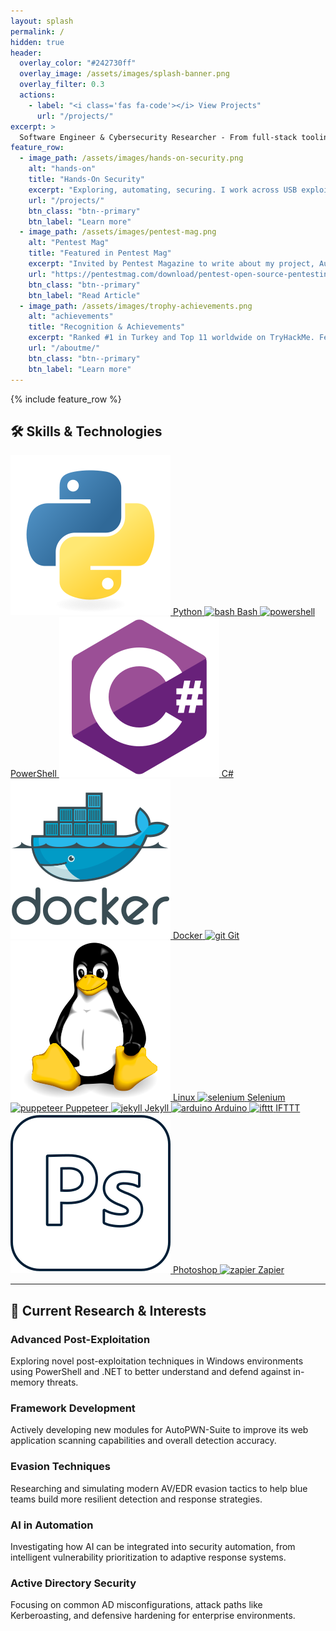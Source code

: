 ```yaml
---
layout: splash
permalink: /
hidden: true
header:
  overlay_color: "#242730ff"
  overlay_image: /assets/images/splash-banner.png
  overlay_filter: 0.3
  actions:
    - label: "<i class='fas fa-code'></i> View Projects"
      url: "/projects/"
excerpt: >
  Software Engineer & Cybersecurity Researcher - From full-stack tooling to offensive security: building reliable, usable security tools and finding real-world bugs.
feature_row:
  - image_path: /assets/images/hands-on-security.png
    alt: "hands-on"
    title: "Hands-On Security"
    excerpt: "Exploring, automating, securing. I work across USB exploits, network scanning, and post-exploitation, turning creative ideas into practical tools and repeatable tests."
    url: "/projects/"
    btn_class: "btn--primary"
    btn_label: "Learn more"
  - image_path: /assets/images/pentest-mag.png
    alt: "Pentest Mag"
    title: "Featured in Pentest Mag"
    excerpt: "Invited by Pentest Magazine to write about my project, AutoPWN-Suite, showcasing its impact on the security community."
    url: "https://pentestmag.com/download/pentest-open-source-pentesting-toolkit/"
    btn_class: "btn--primary"
    btn_label: "Read Article"
  - image_path: /assets/images/trophy-achievements.png
    alt: "achievements"
    title: "Recognition & Achievements"
    excerpt: "Ranked #1 in Turkey and Top 11 worldwide on TryHackMe. Featured on Discord’s Security Hall of Fame for responsible disclosure. Creator of AutoPWN-Suite, a widely recognized open-source offensive security framework."
    url: "/aboutme/"
    btn_class: "btn--primary"
    btn_label: "Learn more"      
---
```


{% include feature_row %}

## 🛠️ Skills & Technologies

<div class="skills-grid">
  <a href="https://www.python.org" target="_blank" rel="noreferrer" class="skill-item">
    <img src="https://raw.githubusercontent.com/devicons/devicon/master/icons/python/python-original.svg" alt="python"/>
    <span>Python</span>
  </a>
  <a href="https://www.gnu.org/software/bash/" target="_blank" rel="noreferrer" class="skill-item">
    <img src="https://www.vectorlogo.zone/logos/gnu_bash/gnu_bash-icon.svg" alt="bash"/>
    <span>Bash</span>
  </a>
  <a href="https://apps.microsoft.com/detail/9mz1snwt0n5d" target="_blank" rel="noreferrer" class="skill-item">
    <img src="https://raw.githubusercontent.com/actions/starter-workflows/refs/heads/main/icons/powershell.svg" alt="powershell"/>
    <span>PowerShell</span>
  </a>
  <a href="https://www.w3schools.com/cs/" target="_blank" rel="noreferrer" class="skill-item">
    <img src="https://raw.githubusercontent.com/devicons/devicon/master/icons/csharp/csharp-original.svg" alt="csharp"/>
    <span>C#</span>
  </a>
  <a href="https://www.docker.com/" target="_blank" rel="noreferrer" class="skill-item">
    <img src="https://raw.githubusercontent.com/devicons/devicon/master/icons/docker/docker-original-wordmark.svg" alt="docker"/>
    <span>Docker</span>
  </a>
  <a href="https://git-scm.com/" target="_blank" rel="noreferrer" class="skill-item">
    <img src="https://www.vectorlogo.zone/logos/git-scm/git-scm-icon.svg" alt="git"/>
    <span>Git</span>
  </a>
  <a href="https://www.linux.org/" target="_blank" rel="noreferrer" class="skill-item">
    <img src="https://raw.githubusercontent.com/devicons/devicon/master/icons/linux/linux-original.svg" alt="linux"/>
    <span>Linux</span>
  </a>
  <a href="https://www.selenium.dev" target="_blank" rel="noreferrer" class="skill-item">
    <img src="https://raw.githubusercontent.com/detain/svg-logos/780f25886640cef088af994181646db2f6b1a3f8/svg/selenium-logo.svg" alt="selenium"/>
    <span>Selenium</span>
  </a>
  <a href="https://github.com/puppeteer/puppeteer" target="_blank" rel="noreferrer" class="skill-item">
    <img src="https://www.vectorlogo.zone/logos/pptrdev/pptrdev-official.svg" alt="puppeteer"/>
    <span>Puppeteer</span>
  </a>
  <a href="https://jekyllrb.com/" target="_blank" rel="noreferrer" class="skill-item">
    <img src="https://www.vectorlogo.zone/logos/jekyllrb/jekyllrb-icon.svg" alt="jekyll"/>
    <span>Jekyll</span>
  </a>
  <a href="https://www.arduino.cc/" target="_blank" rel="noreferrer" class="skill-item">
    <img src="https://cdn.worldvectorlogo.com/logos/arduino-1.svg" alt="arduino"/>
    <span>Arduino</span>
  </a>
  <a href="https://ifttt.com/" target="_blank" rel="noreferrer" class="skill-item">
    <img src="https://www.vectorlogo.zone/logos/ifttt/ifttt-ar21.svg" alt="ifttt"/>
    <span>IFTTT</span>
  </a>
  <a href="https://www.photoshop.com/en" target="_blank" rel="noreferrer" class="skill-item">
    <img src="https://raw.githubusercontent.com/devicons/devicon/master/icons/photoshop/photoshop-line.svg" alt="photoshop"/>
    <span>Photoshop</span>
  </a>
  <a href="https://zapier.com" target="_blank" rel="noreferrer" class="skill-item">
    <img src="https://www.vectorlogo.zone/logos/zapier/zapier-icon.svg" alt="zapier"/>
    <span>Zapier</span>
  </a>
</div>

---

## 🔬 Current Research & Interests

<div class="research-grid">
  <div class="research-card">
    <div class="research-card__icon"><i class="fas fa-terminal"></i></div>
    <h3 class="research-card__title">Advanced Post-Exploitation</h3>
    <p class="research-card__description">Exploring novel post-exploitation techniques in Windows environments using PowerShell and .NET to better understand and defend against in-memory threats.</p>
  </div>
  <div class="research-card">
    <div class="research-card__icon"><i class="fas fa-cogs"></i></div>
    <h3 class="research-card__title">Framework Development</h3>
    <p class="research-card__description">Actively developing new modules for AutoPWN-Suite to improve its web application scanning capabilities and overall detection accuracy.</p>
  </div>
  <div class="research-card">
    <div class="research-card__icon"><i class="fas fa-shield-alt"></i></div>
    <h3 class="research-card__title">Evasion Techniques</h3>
    <p class="research-card__description">Researching and simulating modern AV/EDR evasion tactics to help blue teams build more resilient detection and response strategies.</p>
  </div>
  <div class="research-card">
    <div class="research-card__icon"><i class="fas fa-robot"></i></div>
    <h3 class="research-card__title">AI in Automation</h3>
    <p class="research-card__description">Investigating how AI can be integrated into security automation, from intelligent vulnerability prioritization to adaptive response systems.</p>
  </div>
  <div class="research-card">
    <div class="research-card__icon"><i class="fas fa-users"></i></div>
    <h3 class="research-card__title">Active Directory Security</h3>
    <p class="research-card__description">Focusing on common AD misconfigurations, attack paths like Kerberoasting, and defensive hardening for enterprise environments.</p>
  </div>
</div>
